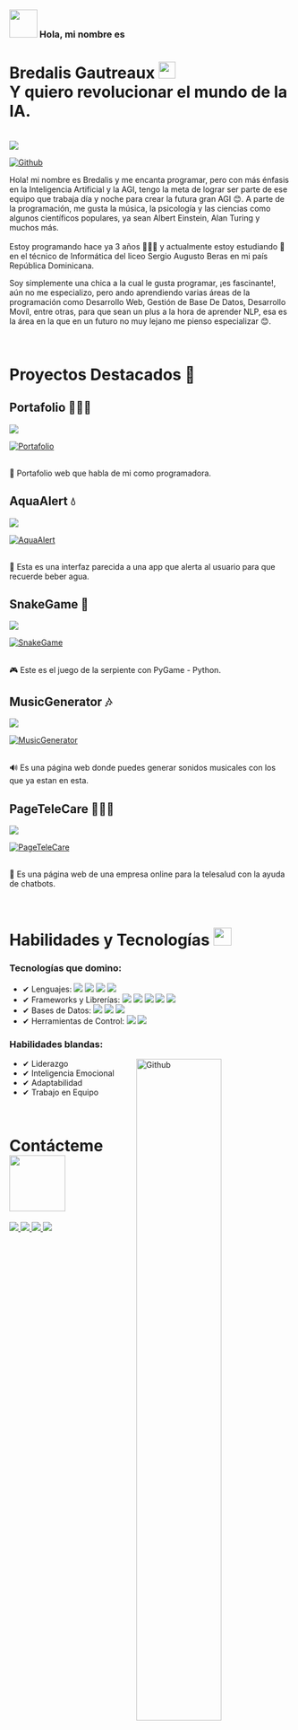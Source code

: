 
### <img src="https://avatars.githubusercontent.com/u/111624948?s=400&u=cd081f79392220d8cd2a22f2a8d5d3b18814350a&v=4" width="50" height="50"> Hola, mi nombre es 
# Bredalis Gautreaux <img src="https://raw.githubusercontent.com/MartinHeinz/MartinHeinz/master/wave.gif" width=30px> <br> Y quiero revolucionar el mundo de la IA.

<br>
<img src="https://avatars.githubusercontent.com/u/111624948?s=400&u=cd081f79392220d8cd2a22f2a8d5d3b18814350a&v=4">

[![Github](https://img.shields.io/github/followers/bredalis?label=Follow&style=social)](https://github.com/bredalis)

Hola! mi nombre es Bredalis y me encanta programar, pero con más énfasis en la Inteligencia Artificial y la AGI, tengo la meta de lograr ser parte de ese equipo que trabaja día y noche para crear la futura gran AGI 😊. A parte de la programación, me gusta la música, la psicología y las ciencias como algunos científicos populares, ya sean Albert Einstein, Alan Turing y muchos más. <br><br> Estoy programando hace ya 3 años 👩🏻‍💻 y actualmente estoy estudiando 📖 en el técnico de Informática del liceo Sergio Augusto Beras en mi país República Dominicana.

Soy simplemente una chica a la cual le gusta programar, ¡es fascinante!, aún no me especializo, pero ando aprendiendo varias áreas de la programación como Desarrollo Web, Gestión de Base De Datos, Desarrollo Movíl, entre otras, para que sean un plus a la hora de aprender NLP, esa es la área en la que en un futuro no muy lejano me pienso especializar 😊.

<br>

# Proyectos Destacados 💼

## Portafolio 👩🏻‍💻

<a href="https://github.com/Bredalis/Portfolio" target="_blank">
  <img src="https://i.pinimg.com/236x/fd/16/c1/fd16c1a4e3ac2b516ea9d7ae6e130e53.jpg">
</a>

[![Portafolio](https://img.shields.io/github/stars/bredalis/Portfolio?label=Portfolio&style=social)](https://github.com/bredalis/Portfolio)
<br><br>

💼 Portafolio web que habla de mi como programadora.

## AquaAlert 💧

<a href="https://github.com/Bredalis/AquaAlert" target="_blank">
  <img src="https://i.pinimg.com/236x/d7/e5/ef/d7e5ef34ff23685474838220d574832e.jpg">
</a>

[![AquaAlert](https://img.shields.io/github/stars/bredalis/AquaAlert?label=AquaAlert&style=social)](https://github.com/bredalis/AquaAlert)
<br><br>

🥤 Esta es una interfaz parecida a una app que alerta al usuario para que recuerde beber agua.

## SnakeGame 🐍

<a href="https://github.com/Bredalis/SnakeGame" target="_blank">
  <img src="https://i.pinimg.com/736x/16/22/10/16221055c2a0a61fd08d0476332d3824.jpg">
</a>

[![SnakeGame](https://img.shields.io/github/stars/bredalis/SnakeGame?label=SnakeGame&style=social)](https://github.com/bredalis/SnakeGame)
<br><br>

🎮 Este es el juego de la serpiente con PyGame - Python.

## MusicGenerator 🎶

<a href="https://github.com/Bredalis/MusicGenerator" target="_blank">
  <img src="https://i.pinimg.com/236x/44/04/ee/4404eea09ff455a27a222895024ff35b.jpg">
</a>

[![MusicGenerator](https://img.shields.io/github/stars/bredalis/MusicGenerator?label=MusicGenerator&style=social)](https://github.com/bredalis/MusicGenerator)
<br><br>

🔊 Es una página web donde puedes generar sonidos musicales con los que ya estan en esta.

## PageTeleCare 👩🏻‍⚕️

<a href="https://github.com/Bredalis/PageTeleCare" target="_blank">
  <img src="https://i.pinimg.com/236x/e2/19/16/e2191675372d855ffd12addb695946b6.jpg">
</a>

[![PageTeleCare](https://img.shields.io/github/stars/bredalis/PageTeleCare?label=PageTeleCare&style=social)](https://github.com/bredalis/PageTeleCare)
<br><br>

🏥 Es una página web de una empresa online para la telesalud con la ayuda de chatbots.

<br>

# Habilidades y Tecnologías <img src="https://media2.giphy.com/media/QssGEmpkyEOhBCb7e1/giphy.gif?cid=ecf05e47a0n3gi1bfqntqmob8g9aid1oyj2wr3ds3mg700bl&rid=giphy.gif" width=32px>

### Tecnologías que domino:

- ✔ Lenguajes: <img src="https://img.shields.io/badge/Python-27AE60"> <img src="https://img.shields.io/badge/HTML-E74C3C"> <img src="https://img.shields.io/badge/CSS-2E86C1"> <img src="https://img.shields.io/badge/JS-F4D03F">
- ✔ Frameworks y Librerías: <img src="https://img.shields.io/badge/Tkinter-ECF0F1"> <img src="https://img.shields.io/badge/OS-E67E22"> <img src="https://img.shields.io/badge/Numpy-2471A3"> <img src="https://img.shields.io/badge/Pandas-ECF0F1"> <img src="https://img.shields.io/badge/Matplotlib-E74C3C"> 
- ✔ Bases de Datos: <img src="https://img.shields.io/badge/SQLite-7FB3D5"> <img src="https://img.shields.io/badge/MySQL-D4E6F1"> <img src="https://img.shields.io/badge/MongoDB-27AE60">
- ✔ Herramientas de Control: <img src="https://img.shields.io/badge/Git-D35400"> <img src="https://img.shields.io/badge/GitHub-34495E">

### Habilidades blandas:

<img src="https://raw.githubusercontent.com/onimur/.github/master/.resources/git-header.svg" width="55%" align="right" alt="Github"/>

- ✔ Liderazgo
- ✔ Inteligencia Emocional
- ✔ Adaptabilidad
- ✔ Trabajo en Equipo

<br>

# Contácteme <img src="https://raw.githubusercontent.com/ShahriarShafin/ShahriarShafin/main/Assets/handshake.gif" width="100px">

<a href="https://twitter.com/bredalis_P" target="_blank">
  <img src="https://img.shields.io/badge/X-2C3E50">
</a>
<a href="https://www.linkedin.com/in/bredalis-gautreaux/" target="_blank">
  <img src="https://img.shields.io/badge/LinkedIn-3498DB">
</a>
<a href="bredalisgautreaux@gmail.com" target="_blank">
  <img src="https://img.shields.io/badge/Email-ECF0F1">
</a>
<a href="https://es.stackoverflow.com/users/293358/bredalis-gautreaux" target="_blank">
  <img src="https://img.shields.io/badge/Stack OverFlow-F4D03F">
</a>

